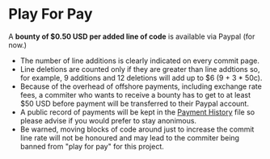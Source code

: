 # Play For Pay

A **bounty of $0.50 USD per added line of code** is available via Paypal (for now.)

- The number of line additions is clearly indicated on every commit page.
- Line deletions are counted only if they are greater than line addtions so, for example, 9 additions and 12 deletions will add up to $6 (9 + 3 * 50c).
- Because of the overhead of offshore payments, including exchange rate fees, a commiter who wants to receive a bounty has to get to at least $50 USD before payment will be transferred to their Paypal account.
- A public record of payments will be kept in the [Payment History] file so please advise if you would prefer to stay anonimous.
- Be warned, moving blocks of code around just to increase the commit line rate will not be honoured and may lead to the commiter being banned from "play for pay" for this project.

[Payment History]: https://github.com/netserva/doc/master/docs/payment_history.md
